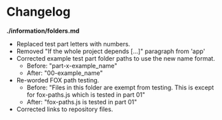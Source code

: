 # Changelog

**./information/folders.md**
* Replaced test part letters with numbers.
* Removed "If the whole project depends [...]" paragraph from 'app'
* Corrected example test part folder paths to use the new name format.
	* Before: "part-x-example_name"
	* After: "00-example_name"
* Re-worded FOX path testing.
	* Before: "Files in this folder are exempt from testing. This is except for fox-paths.js which is tested in part 01"
	* After: "fox-paths.js is tested in part 01"
* Corrected links to repository files.